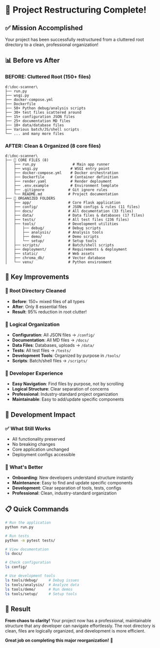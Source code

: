 # 🎉 Project Restructuring Complete!

## ✅ Mission Accomplished

Your project has been successfully restructured from a cluttered root directory to a clean, professional organization!

## 📊 Before vs After

### BEFORE: Cluttered Root (150+ files)
```
d:\doc-scanner\
├── run.py
├── wsgi.py  
├── docker-compose.yml
├── Dockerfile
├── 50+ Python debug/analysis scripts
├── 30+ test files scattered around
├── 15+ configuration JSON files
├── 25+ documentation MD files
├── 10+ data/database files
├── Various batch/JS/shell scripts
└── ... and many more files
```

### AFTER: Clean & Organized (8 core files)
```
d:\doc-scanner\
├── 🚀 CORE FILES (8)
│   ├── run.py                 # Main app runner
│   ├── wsgi.py               # WSGI entry point
│   ├── docker-compose.yml    # Docker orchestration
│   ├── Dockerfile            # Container definition
│   ├── render.yaml           # Render deployment
│   ├── .env.example          # Environment template
│   ├── .gitignore           # Git ignore rules
│   └── README.md            # Project documentation
├── 📂 ORGANIZED FOLDERS
│   ├── app/                 # Core Flask application
│   ├── config/              # JSON configs & rules (11 files)
│   ├── docs/                # All documentation (33 files)
│   ├── data/                # Data files & databases (17 files)
│   ├── tests/               # All test files (236 files)
│   ├── tools/               # Development utilities
│   │   ├── debug/           # Debug scripts
│   │   ├── analysis/        # Analysis tools
│   │   ├── demo/            # Demo scripts
│   │   └── setup/           # Setup tools
│   ├── scripts/             # Batch/shell scripts
│   ├── deployment/          # Requirements & deployment
│   ├── static/              # Web assets
│   ├── chroma_db/           # Vector database
│   └── venv/                # Python environment
```

## 🎯 Key Improvements

### 🧹 **Root Directory Cleaned**
- **Before**: 150+ mixed files of all types
- **After**: Only 8 essential files
- **Result**: 95% reduction in root clutter!

### 📁 **Logical Organization**
- **Configuration**: All JSON files → `/config/`
- **Documentation**: All MD files → `/docs/`
- **Data Files**: Databases, uploads → `/data/`
- **Tests**: All test files → `/tests/`
- **Development Tools**: Organized by purpose in `/tools/`
- **Scripts**: Batch/shell files → `/scripts/`

### 🔧 **Developer Experience**
- **Easy Navigation**: Find files by purpose, not by scrolling
- **Logical Structure**: Clear separation of concerns
- **Professional**: Industry-standard project organization
- **Maintainable**: Easy to add/update specific components

## 🚀 Development Impact

### ✅ **What Still Works**
- All functionality preserved
- No breaking changes
- Core application unchanged
- Deployment configs accessible

### 🎊 **What's Better**
- **Onboarding**: New developers understand structure instantly
- **Maintenance**: Easy to find and update specific components
- **Development**: Clear separation of tools, tests, configs
- **Professional**: Clean, industry-standard organization

## 📋 Quick Commands

```bash
# Run the application
python run.py

# Run tests
python -m pytest tests/

# View documentation
ls docs/

# Check configuration
ls config/

# Use development tools
ls tools/debug/     # Debug issues
ls tools/analysis/  # Analyze data
ls tools/demo/      # Run demos
ls tools/setup/     # Setup tools
```

## 🎉 Result

**From chaos to clarity!** Your project now has a professional, maintainable structure that any developer can navigate effortlessly. The root directory is clean, files are logically organized, and development is more efficient.

**Great job on completing this major reorganization!** 🌟